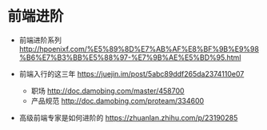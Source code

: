# 前端进阶

- 前端进阶系列 <http://hpoenixf.com/%E5%89%8D%E7%AB%AF%E8%BF%9B%E9%98%B6%E7%B3%BB%E5%88%97-%E7%9B%AE%E5%BD%95.html>

- 前端入行的这三年 <https://juejin.im/post/5abc89ddf265da2374110e07>

  - 职场 <http://doc.damobing.com/master/458700>
  - 产品规范 <http://doc.damobing.com/proteam/334600>

- 高级前端专家是如何进阶的 https://zhuanlan.zhihu.com/p/23190285